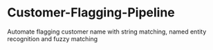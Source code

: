 # Customer-Flagging-Pipeline
Automate flagging customer name with string matching, named entity recognition and fuzzy matching
